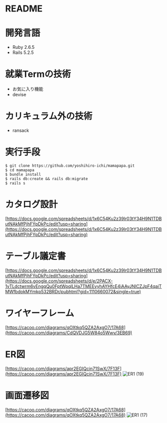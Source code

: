 # README
# 開発言語
- Ruby 2.6.5
- Rails 5.2.5
# 就業Termの技術
- お気に入り機能
- devise

# カリキュラム外の技術
- ransack
# 実行手段
```
$ git clone https://github.com/yoshihiro-ichi/mamapapa.git  
$ cd mamapapa  
$ bundle install  
$ rails db:create && rails db:migrate  
$ rails s
```
# カタログ設計
[https://docs.google.com/spreadsheets/d/1x6C54Ku2z39lr03tY34H9N1TDButNAkMfPjhFYpDkPc/edit?usp=sharing](https://docs.google.com/spreadsheets/d/1x6C54Ku2z39lr03tY34H9N1TDButNAkMfPjhFYpDkPc/edit?usp=sharing)
# テーブル議定書
[https://docs.google.com/spreadsheets/d/1x6C54Ku2z39lr03tY34H9N1TDButNAkMfPjhFYpDkPc/edit?usp=sharing](https://docs.google.com/spreadsheets/d/e/2PACX-1vTLdctwrm6vEngqQu0FptWpqlLHa7TMEEvyhAYHfcE4iAAyJNICZJpF4qaiTMWfbdokMYmkp532BRDr/pubhtml?gid=1110660072&single=true)
# ワイヤーフレーム
[https://cacoo.com/diagrams/qOXtkq5QZA2AxgO7/17A68](https://cacoo.com/diagrams/CdQVDJG5W84o5Wwv/3EB69)
# ER図
[https://cacoo.com/diagrams/apr2EGIQcin71SwX/7F13F](https://cacoo.com/diagrams/apr2EGIQcin71SwX/7F13F)
![ER1 (19)](https://user-images.githubusercontent.com/83752978/128592950-7c98439f-753f-4da3-82c2-375052f773f4.png)
# 画面遷移図
[https://cacoo.com/diagrams/qOXtkq5QZA2AxgO7/17A68](https://cacoo.com/diagrams/qOXtkq5QZA2AxgO7/17A68)
![ER1 (17)](https://user-images.githubusercontent.com/83752978/128476167-8b9da9b2-4abb-4d13-a5f0-7953fd1723d3.png)
